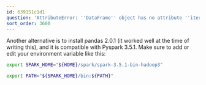 ```yaml
---
id: 639151c1d1
question: 'AttributeError: ''DataFrame'' object has no attribute ''iteritems'''
sort_order: 3600
---
```


Another alternative is to install pandas 2.0.1 (it worked well at the time of writing this), and it is compatible with Pyspark 3.5.1. Make sure to add or edit your environment variable like this:

```bash
export SPARK_HOME="${HOME}/spark/spark-3.5.1-bin-hadoop3"

export PATH="${SPARK_HOME}/bin:${PATH}"
```
